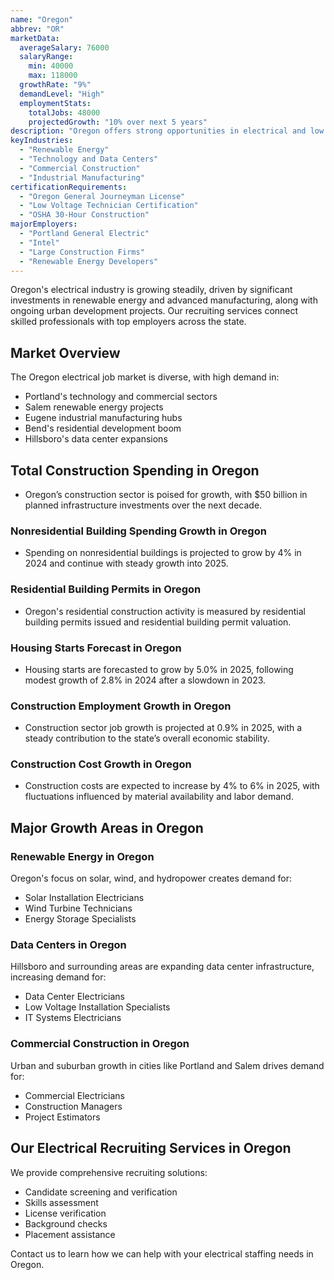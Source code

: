 ```yaml
---
name: "Oregon"
abbrev: "OR"
marketData:
  averageSalary: 76000
  salaryRange:
    min: 40000
    max: 118000
  growthRate: "9%"
  demandLevel: "High"
  employmentStats:
    totalJobs: 48000
    projectedGrowth: "10% over next 5 years"
description: "Oregon offers strong opportunities in electrical and low voltage employment, fueled by renewable energy projects, data center growth, and a thriving construction industry."
keyIndustries:
  - "Renewable Energy"
  - "Technology and Data Centers"
  - "Commercial Construction"
  - "Industrial Manufacturing"
certificationRequirements:
  - "Oregon General Journeyman License"
  - "Low Voltage Technician Certification"
  - "OSHA 30-Hour Construction"
majorEmployers:
  - "Portland General Electric"
  - "Intel"
  - "Large Construction Firms"
  - "Renewable Energy Developers"
---
```


Oregon's electrical industry is growing steadily, driven by significant investments in renewable energy and advanced manufacturing, along with ongoing urban development projects. Our recruiting services connect skilled professionals with top employers across the state.

## Market Overview

The Oregon electrical job market is diverse, with high demand in:
- Portland's technology and commercial sectors
- Salem renewable energy projects
- Eugene industrial manufacturing hubs
- Bend's residential development boom
- Hillsboro's data center expansions

## Total Construction Spending in Oregon

* Oregon’s construction sector is poised for growth, with $50 billion in planned infrastructure investments over the next decade.

### Nonresidential Building Spending Growth in Oregon

* Spending on nonresidential buildings is projected to grow by 4% in 2024 and continue with steady growth into 2025.

### Residential Building Permits in Oregon

* Oregon's residential construction activity is measured by residential building permits issued and residential building permit valuation.

### Housing Starts Forecast in Oregon

* Housing starts are forecasted to grow by 5.0% in 2025, following modest growth of 2.8% in 2024 after a slowdown in 2023.

### Construction Employment Growth in Oregon

* Construction sector job growth is projected at 0.9% in 2025, with a steady contribution to the state’s overall economic stability.

### Construction Cost Growth in Oregon

* Construction costs are expected to increase by 4% to 6% in 2025, with fluctuations influenced by material availability and labor demand.

## Major Growth Areas in Oregon

### Renewable Energy in Oregon
Oregon's focus on solar, wind, and hydropower creates demand for:
- Solar Installation Electricians
- Wind Turbine Technicians
- Energy Storage Specialists

### Data Centers in Oregon
Hillsboro and surrounding areas are expanding data center infrastructure, increasing demand for:
- Data Center Electricians
- Low Voltage Installation Specialists
- IT Systems Electricians

### Commercial Construction in Oregon
Urban and suburban growth in cities like Portland and Salem drives demand for:
- Commercial Electricians
- Construction Managers
- Project Estimators

## Our Electrical Recruiting Services in Oregon

We provide comprehensive recruiting solutions:
- Candidate screening and verification
- Skills assessment
- License verification
- Background checks
- Placement assistance

Contact us to learn how we can help with your electrical staffing needs in Oregon.
